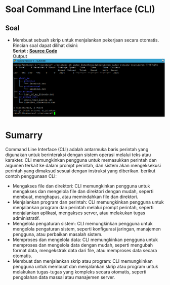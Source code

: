 # Soal Command Line Interface (CLI)
## Soal

- Membuat sebuah skrip untuk menjalankan pekerjaan secara otomatis. Rincian soal dapat dilihat disini:
  <br>********************************Script :  [Source Code](Praktikum/automate.sh)********************************   
    Output 
    <br>![Alt Text](Screenshot/putty_OgZNqkFhDE.png)<br>

# Sumarry

Command Line Interface (CLI) adalah antarmuka baris perintah yang digunakan untuk berinteraksi dengan sistem operasi melalui teks atau karakter. CLI memungkinkan pengguna untuk memasukkan perintah dan argumen terkait ke dalam prompt perintah, dan sistem akan mengeksekusi perintah yang dimaksud sesuai dengan instruksi yang diberikan. berikut contoh penggunaan CLI:

- Mengakses file dan direktori: CLI memungkinkan pengguna untuk mengakses dan mengelola file dan direktori dengan mudah, seperti membuat, menghapus, atau memindahkan file dan direktori.
- Menjalankan program dan perintah: CLI memungkinkan pengguna untuk menjalankan program dan perintah melalui prompt perintah, seperti menjalankan aplikasi, mengakses server, atau melakukan tugas administratif.
- Mengelola pengaturan sistem: CLI memungkinkan pengguna untuk mengelola pengaturan sistem, seperti konfigurasi jaringan, manajemen pengguna, atau perbaikan masalah sistem.
- Memproses dan mengelola data: CLI memungkinkan pengguna untuk memproses dan mengelola data dengan mudah, seperti mengubah format data, mengekstrak data dari file, atau memproses data secara otomatis.
- Membuat dan menjalankan skrip atau program: CLI memungkinkan pengguna untuk membuat dan menjalankan skrip atau program untuk melakukan tugas-tugas yang kompleks secara otomatis, seperti pengolahan data massal atau manajemen server.
